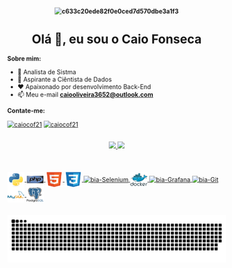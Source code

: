 <h4 align="center">
 
![c633c20ede82f0e0ced7d570dbe3a1f3](https://user-images.githubusercontent.com/70382532/138322189-2db8df52-9dcb-40a0-88a8-c365466bd33d.gif)

<h1 align="center">Olá 👋, eu sou o Caio Fonseca</h1>


**Sobre mim:**

- 🔭 Analista de Sistma
- 🌱 Aspirante a Ciêntista de Dados
- ❤️ Apaixonado por desenvolvimento Back-End
- 📫 Meu e-mail **caiooliveira3652@outlook.com**

**Contate-me:**
<p align="left">
<a href="https://instagram.com/caiocof21" target="blank"><img align="center" src="https://cdn.jsdelivr.net/npm/simple-icons@3.0.1/icons/instagram.svg" alt="caiocof21" height="30" width="40" /></a>
<a href="https://www.linkedin.com/in/caiocof/" target="blank"><img align="center" src="https://cdn.jsdelivr.net/npm/simple-icons@3.0.1/icons/linkedin.svg" alt="caiocof21" height="30" width="40" /></a>
</p>

<br />
<div align="center">
  <a href="https://github.com/Caiocof">
  <img height="180em" src="https://github-readme-stats.vercel.app/api?username=Caiocof&show_icons=true&theme=tokyonight&include_all_commits=true&count_private=true"/>
  <img height="180em" src="https://github-readme-stats.vercel.app/api/top-langs/?username=Caiocof&layout=compact&langs_count=7&theme=tokyonight"/>
</div>

<br />
<br />

  
<div style="display: inline_block"><br>
  <img align="center" alt="bia-Python" height="35" width="40" src="https://raw.githubusercontent.com/devicons/devicon/master/icons/python/python-original.svg">
  <img align="center" alt="bia-PHP" height="35" width="40" src="https://raw.githubusercontent.com/devicons/devicon/master/icons/php/php-original.svg">
  <img align="center" alt="bia-HTML" height="35" width="40" src="https://raw.githubusercontent.com/devicons/devicon/master/icons/html5/html5-original.svg">
  <img align="center" alt="bia-CSS" height="35" width="40" src="https://raw.githubusercontent.com/devicons/devicon/master/icons/css3/css3-original.svg">
  <img align="center" alt="bia-Selenium" height="35" width="40" src="https://raw.githubusercontent.com/detain/svg-logos/780f25886640cef088af994181646db2f6b1a3f8/svg/selenium-logo.svg" />
  <img align="center" alt="bia-Docker" height="35" width="40" src="https://raw.githubusercontent.com/devicons/devicon/master/icons/docker/docker-original-wordmark.svg">
  <img align="center" alt="bia-Grafana" height="35" width="40" src="https://www.vectorlogo.zone/logos/grafana/grafana-icon.svg">
  <img align="center" alt="bia-Git" height="35" width="40" src="https://cdn.jsdelivr.net/gh/devicons/devicon/icons/git/git-original.svg" />
  <img align="center" alt="bia-MySQL" height="35" width="40" src="https://raw.githubusercontent.com/devicons/devicon/master/icons/mysql/mysql-original-wordmark.svg" />
  <img align="center" alt="bia-Postgres" height="35" width="40" src="https://raw.githubusercontent.com/devicons/devicon/master/icons/postgresql/postgresql-original-wordmark.svg" />
</div>


  
  ##
  
  ![Snake animation](https://github.com/Caiocof/caiocof/blob/output/github-contribution-grid-snake.svg)
